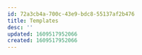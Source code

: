 ```yaml
---
id: 72a3cb4a-700c-43e9-bdc8-55137af2b476
title: Templates
desc: ''
updated: 1609517952066
created: 1609517952066
---
```


